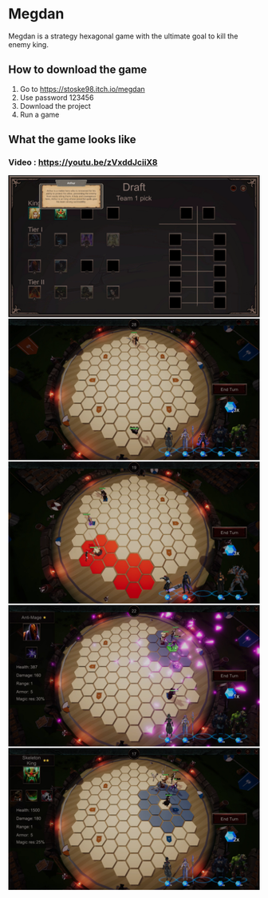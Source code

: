 # Megdan
Megdan is a strategy hexagonal game with the ultimate goal to kill the enemy king.

## How to download the game
1. Go to https://stoske98.itch.io/megdan
2. Use password 123456
3. Download the project
4. Run a game

## What the game looks like
### Video : https://youtu.be/zVxddJciiX8
![alt_text](https://github.com/Stoske98/Megdan/blob/main/Screenshots/p11.png)
![alt_text](https://github.com/Stoske98/Megdan/blob/main/Screenshots/p12.png)
![alt_text](https://github.com/Stoske98/Megdan/blob/main/Screenshots/p13.png)
![alt_text](https://github.com/Stoske98/Megdan/blob/main/Screenshots/p14.png)
![alt_text](https://github.com/Stoske98/Megdan/blob/main/Screenshots/p15.png)
